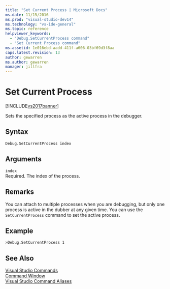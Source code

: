 ```yaml
---
title: "Set Current Process | Microsoft Docs"
ms.date: 11/15/2016
ms.prod: "visual-studio-dev14"
ms.technology: "vs-ide-general"
ms.topic: reference
helpviewer_keywords: 
  - "Debug.SetCurrentProcess command"
  - "Set Current Process command"
ms.assetid: 1e016ebd-aadd-411f-a606-03bf69d3f8aa
caps.latest.revision: 13
author: gewarren
ms.author: gewarren
manager: jillfra
---
```

# Set Current Process
[!INCLUDE[vs2017banner](../../includes/vs2017banner.md)]

Sets the specified process as the active process in the debugger.  
  
## Syntax  
  
```  
Debug.SetCurrentProcess index  
```  
  
## Arguments  
 `index`  
 Required. The index of the process.  
  
## Remarks  
 You can attach to multiple processes when you are debugging, but only one process is active in the dubber at any given time. You can use the `SetCurrentProcess` command to set the active process.  
  
## Example  
  
```  
>Debug.SetCurrentProcess 1  
```  
  
## See Also  
 [Visual Studio Commands](../../ide/reference/visual-studio-commands.md)   
 [Command Window](../../ide/reference/command-window.md)   
 [Visual Studio Command Aliases](../../ide/reference/visual-studio-command-aliases.md)

